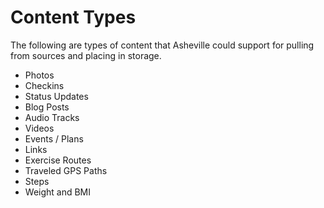 # Content Types
The following are types of content that Asheville could support for pulling from sources and placing in storage.

* Photos
* Checkins
* Status Updates
* Blog Posts
* Audio Tracks
* Videos
* Events / Plans
* Links
* Exercise Routes
* Traveled GPS Paths
* Steps
* Weight and BMI